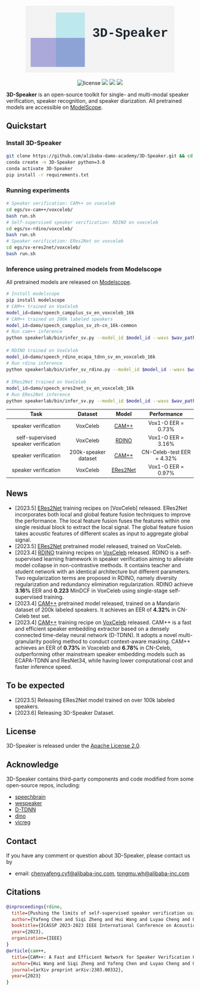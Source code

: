 
<p align="center">
    <br>
    <img src="docs/images/3D-Speaker-logo.png" width="400"/>
    <br>
<p>
    
<div align="center">
    
<!-- [![Documentation Status](https://readthedocs.org/projects/easy-cv/badge/?version=latest)](https://easy-cv.readthedocs.io/en/latest/) -->
![license](https://img.shields.io/github/license/modelscope/modelscope.svg)
<a href=""><img src="https://img.shields.io/badge/OS-Linux-orange.svg"></a>
<a href=""><img src="https://img.shields.io/badge/Python->=3.8-aff.svg"></a>
<a href=""><img src="https://img.shields.io/badge/Pytorch->=1.10-blue"></a>
    
</div>
    
<strong>3D-Speaker</strong> is an open-source toolkit for single- and multi-modal speaker verification, speaker recognition, and speaker diarization. All pretrained models are accessible on [ModelScope](https://www.modelscope.cn/models).

## Quickstart
### Install 3D-Speaker
``` sh
git clone https://github.com/alibaba-damo-academy/3D-Speaker.git && cd 3D-Speaker
conda create -n 3D-Speaker python=3.8
conda activate 3D-Speaker
pip install -r requirements.txt
```
### Running experiments
``` sh
# Speaker verification: CAM++ on voxceleb
cd egs/sv-cam++/voxceleb/
bash run.sh
# Self-supervised speaker verification: RDINO on voxceleb
cd egs/sv-rdino/voxceleb/
bash run.sh
# Speaker verification: ERes2Net on voxceleb
cd egs/sv-eres2net/voxceleb/
bash run.sh
```
### Inference using pretrained models from Modelscope
All pretrained models are released on [Modelscope](https://www.modelscope.cn/models).

``` sh
# Install modelscope
pip install modelscope
# CAM++ trained on VoxCeleb
model_id=damo/speech_campplus_sv_en_voxceleb_16k
# CAM++ trained on 200k labeled speakers
model_id=damo/speech_campplus_sv_zh-cn_16k-common
# Run cam++ inference
python speakerlab/bin/infer_sv.py --model_id $model_id --wavs $wav_path

# RDINO trained on VoxCeleb
model_id=damo/speech_rdino_ecapa_tdnn_sv_en_voxceleb_16k
# Run rdino inference
python speakerlab/bin/infer_sv_rdino.py --model_id $model_id --wavs $wav_path

# ERes2Net trained on VoxCeleb
model_id=damo/speech_eres2net_sv_en_voxceleb_16k
# Run ERes2Net inference
python speakerlab/bin/infer_sv.py --model_id $model_id --wavs $wav_path
```

| Task | Dataset | Model | Performance |
|:-----:|:------:|:------:|:------:|
| speaker verification | VoxCeleb | [CAM++](https://modelscope.cn/models/damo/speech_campplus_sv_en_voxceleb_16k/summary) | Vox1-O EER = 0.73% |
| self-supervised speaker verification | VoxCeleb | [RDINO](https://modelscope.cn/models/damo/speech_rdino_ecapa_tdnn_sv_en_voxceleb_16k/summary) | Vox1-O EER = 3.16% |
| speaker verification | 200k-speaker dataset | [CAM++](https://www.modelscope.cn/models/damo/speech_campplus_sv_zh-cn_16k-common/summary) | CN-Celeb-test EER = 4.32% |
| speaker verification | VoxCeleb | [ERes2Net](https://modelscope.cn/models/damo/speech_eres2net_sv_en_voxceleb_16k/summary) | Vox1-O EER = 0.97% |

## News
- [2023.5] [ERes2Net](https://github.com/alibaba-damo-academy/3D-Speaker/tree/main/egs/sv-eres2net/voxceleb) training recipes on [VoxCeleb] released. ERes2Net incorporates both local and global feature fusion techniques to improve the performance. The local 
feature fusion fuses the features within one single residual block to extract the local signal. The global feature fusion takes 
acoustic features of different scales as input to aggregate global signal.
- [2023.5] [ERes2Net](https://www.modelscope.cn/models/damo/damo/speech_eres2net_sv_en_voxceleb_16k) pretrained model released, trained on VoxCeleb.
- [2023.4] [RDINO](https://github.com/alibaba-damo-academy/3D-Speaker/tree/main/egs/sv-rdino/voxceleb) training recipes on [VoxCeleb](https://www.robots.ox.ac.uk/~vgg/data/voxceleb/) released. RDINO is a self-supervised learning framework in speaker verification aiming to alleviate model collapse in non-contrastive methods. It contains teacher and student network with an identical architecture but different parameters. Two regularization terms are proposed in RDINO, namely diversity regularization and redundancy elimination regularization. RDINO achieve <strong>3.16%</strong> EER and <strong>0.223</strong> MinDCF in VoxCeleb using single-stage self-supervised training.
- [2023.4] [CAM++](https://www.modelscope.cn/models/damo/speech_campplus_sv_zh-cn_16k-common/summary) pretrained model released, trained on a Mandarin dataset of 200k labeled speakers. It achieves an EER of <strong>4.32%</strong> in CN-Celeb test set.
- [2023.4] [CAM++](https://github.com/alibaba-damo-academy/3D-Speaker/tree/main/egs/sv-cam++/voxceleb) training recipe on [VoxCeleb](https://www.robots.ox.ac.uk/~vgg/data/voxceleb/) released. CAM++ is a fast and efficient speaker embedding extractor based on a densely connected time-delay neural network (D-TDNN). It adopts a novel multi-granularity pooling method to conduct context-aware masking. CAM++ achieves an EER of <strong>0.73%</strong> in Voxceleb and <strong>6.78%</strong> in CN-Celeb, outperforming other mainstream speaker embedding models such as ECAPA-TDNN and ResNet34, while having lower computational cost and faster inference speed.

## To be expected
- [2023.5] Releasing ERes2Net model trained on over 100k labeled speakers.
- [2023.6] Releasing 3D-Speaker Dataset.
## License
3D-Speaker is released under the [Apache License 2.0](LICENSE).

## Acknowledge
3D-Speaker contains third-party components and code modified from some open-source repos, including:

- [speechbrain](https://github.com/speechbrain/speechbrain)
- [wespeaker](https://github.com/wenet-e2e/wespeaker)
- [D-TDNN](https://github.com/yuyq96/D-TDNN)
- [dino](https://github.com/facebookresearch/dino)
- [vicreg](https://github.com/facebookresearch/vicreg)

## Contact
If you have any comment or question about 3D-Speaker, please contact us by
- email: chenyafeng.cyf@alibaba-inc.com, tongmu.wh@alibaba-inc.com

## Citations
```BibTeX
@inproceedings{rdino,
  title={Pushing the limits of self-supervised speaker verification using regularized distillation framework},
  author={Yafeng Chen and Siqi Zheng and Hui Wang and Luyao Cheng and Qian Chen},
  booktitle={ICASSP 2023-2023 IEEE International Conference on Acoustics, Speech and Signal Processing (ICASSP)},
  year={2023},
  organization={IEEE}
}
@article{cam++,
  title={CAM++: A Fast and Efficient Network for Speaker Verification Using Context-Aware Masking},
  author={Hui Wang and Siqi Zheng and Yafeng Chen and Luyao Cheng and Qian Chen},
  journal={arXiv preprint arXiv:2303.00332},
  year={2023}
}
```
